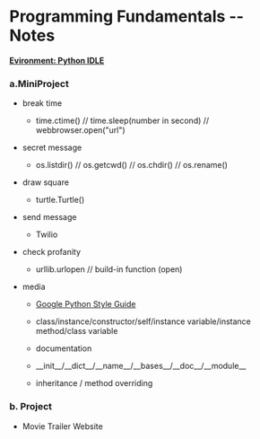 # Programming Fundamentals -- Notes
[**Evironment: Python IDLE**](https://www.python.org/downloads/)

### a.MiniProject
  
- break time

  - time.ctime() // time.sleep(number in second) // webbrowser.open("url")

- secret message

  - os.listdir() // os.getcwd() // os.chdir() // os.rename()
	
- draw square
  
	- turtle.Turtle()
	
- send message
  
	- Twilio
	
- check profanity

  - urllib.urlopen // build-in function (open)
	
- media
  
	- [Google Python Style Guide](https://google.github.io/styleguide/pyguide.html)
	
	- class/instance/constructor/self/instance variable/instance method/class variable
	
	- documentation
	
	- \_\_init\_\_/\_\_dict\_\_/\_\_name\_\_/\_\_bases\_\_/\_\_doc\_\_/\_\_module\_\_
	
	- inheritance / method overriding

### b. Project

- Movie Trailer Website
